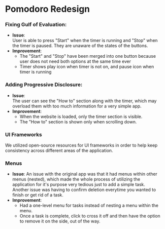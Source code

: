 # Pomodoro Redesign
### Fixing Gulf of Evaluation:
- **Issue**:  
  User is able to press "Start" when the timer is running and "Stop" when the timer is paused. They are unaware of the states of the buttons.
- **Improvement**:  
  - The "Start" and "Stop" have been merged into one button because user does not need both options at the same time ever 
  - Timer shows play icon when timer is not on, and pause icon when timer is running

### Adding Progressive Disclosure:
- **Issue**:  
  The user can see the "How to" section along with the timer, which may overload them with too much information for a very simple app.
- **Improvement**:  
  - When the website is loaded, only the timer section is visible.  
  - The "How to" section is shown only when scrolling down.

### UI Frameworks
  We utilized open-source resources for UI frameworks in order to help keep consistency across different areas of the application.

### Menus
- **Issue**:
  An issue with the original app was that it had menus within other menus (nested), which made the whole process of utilizing the application for it's purpose very tedious just to add a simple task. Another issue was having to confirm deletion everytime you wanted to finish or get rid of a task.
- **Improvement**:
  - Had a one-level menu for tasks instead of nesting a menu within the menu.
  - Once a task is complete, click to cross it off and then have the option to remove it on the side, out of the way.
